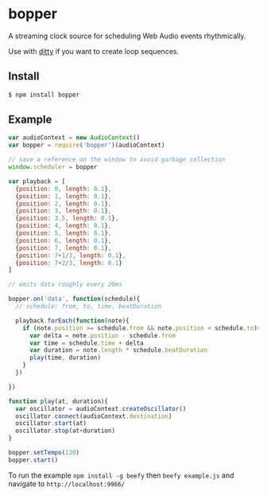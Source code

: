 bopper
===

A streaming clock source for scheduling Web Audio events rhythmically.

Use with [ditty](https://github.com/mmckegg/ditty) if you want to create loop sequences.

## Install

```bash
$ npm install bopper
```

## Example

```js
var audioContext = new AudioContext()
var bopper = require('bopper')(audioContext)

// save a reference on the window to avoid garbage collection
window.scheduler = bopper

var playback = [
  {position: 0, length: 0.1},
  {position: 1, length: 0.1},
  {position: 2, length: 0.1},
  {position: 3, length: 0.1},
  {position: 3.5, length: 0.1},
  {position: 4, length: 0.1},
  {position: 5, length: 0.1},
  {position: 6, length: 0.1},
  {position: 7, length: 0.1},
  {position: 7+1/3, length: 0.1},
  {position: 7+2/3, length: 0.1}
]

// emits data roughly every 20ms

bopper.on('data', function(schedule){
  // schedule: from, to, time, beatDuration

  playback.forEach(function(note){
    if (note.position >= schedule.from && note.position < schedule.to){
      var delta = note.position - schedule.from
      var time = schedule.time + delta
      var duration = note.length * schedule.beatDuration
      play(time, duration)
    }
  })

})

function play(at, duration){
  var oscillator = audioContext.createOscillator()
  oscillator.connect(audioContext.destination)
  oscillator.start(at)
  oscillator.stop(at+duration)
}

bopper.setTempo(120)
bopper.start()

```

To run the example `npm install -g beefy` then `beefy example.js` and navigate to `http://localhost:9966/`